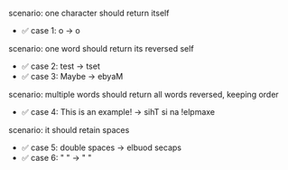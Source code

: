 scenario: one character should return itself

- ✅ case 1: o -> o

scenario: one word should return its reversed self

- ✅ case 2: test -> tset
- ✅ case 3: Maybe -> ebyaM

scenario: multiple words should return all words reversed, keeping order

- ✅ case 4: This is an example! -> sihT si na !elpmaxe

scenario: it should retain spaces

- ✅ case 5: double  spaces -> elbuod  secaps
- ✅ case 6: "  " -> "  "